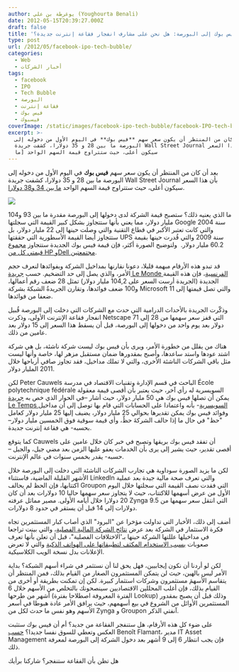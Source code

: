```yaml
---
author: يوغرطة بن علي (Youghourta Benali)
date: 2012-05-15T20:39:27.000Z
draft: false
title: 'دخول فيس بوك إلى البورصة: هل نحن على مشارف انفجار فقاعة إنترنت جديدة؟  '
type: post
url: /2012/05/facebook-ipo-tech-bubble/
categories:
  - Web
  - أخبار الشركات
tags:
  - facebook
  - IPO
  - Tech Bubble
  - البورصة
  - فقاعة إنترنت
  - فيس بوك
  - فيسبوك
coverImage: /static/images/facebook-ipo-tech-bubble/facebook-IPO-tech-bubble.jpg
excerpt: >-
  بعد أن كان من المنتظر أن يكون سعر سهم **فيس بوك** في اليوم الأول من دخوله إلى
  البورصة ما بين 28 و 35 دولارا، كشفت جريدة Wall Street Journal بأن هذا السعر
  سيكون أعلى، حيث ستتراوح قيمة السهم الواحد [ما
---
```

بعد أن كان من المنتظر أن يكون سعر سهم **فيس بوك** في اليوم الأول من دخوله إلى البورصة ما بين 28 و 35 دولارا، كشفت جريدة Wall Street Journal بأن هذا السعر سيكون أعلى، حيث ستتراوح قيمة السهم الواحد [ما بين 34 و38 دولارا](http://online.wsj.com/article/SB10001424052702304192704577404813861116368.html).

![](/static/images/facebook-ipo-tech-bubble/facebook-IPO-tech-bubble.jpg)

ما الذي يعنيه ذلك؟ ستصبح قيمة الشركة لدى دخولها إلى البورصة مقدرة ما بين 93 و104 مليار دولار، مما يعني بأنها ستتجاوز بشكل كبير القيمة التي سجلتها Google سنة 2004 والتي كانت تعتبر الأكبر في قطاع التقنية والتي وصلت حينها إلى 22 مليار دولار، بل ستتجاوز أيضا القيمة الأسطورية التي حققتها UPS سنة 2009 والتي قُدرت حينها بقيمة 60.2 مليار دولار.  ولتوضيح الصورة أكثر، فإن قيمة فيس بوك الجديدة ستتجاوز [مجموع قيمتي كل من HP وDell مجتمعتين](http://in.reuters.com/video/2012/05/15/facebook-ipo-price-hike?videoId=235026507\&videoChannel=105).

قد تبدو هذه الأرقام مبهمة قليلا، دعونا نقارنها بمداخيل الشركة وبفوائدها لنعرف حجم الأمر، والذي يصل إلى حد التضخيم. حسب [جريدة Le Monde الفرنسية](http://www.lemonde.fr/economie/article/2012/05/15/facebook-reveille-les-craintes-d-une-bulle-internet\_1701279\_3234.html)، فإن هذه القيمة الجديدة (الجريدة أرست السعر على 104,2 مليار دولار) تمثل 28 ضعف رقم أعمالها، و100 ضعف فوائدها، وتقارن الجريدةُ الشبكةَ بشركة Microsoft والتي تصل قيمتها إلى 11 ضعفا من فوائدها.

وذكّرت الجريدة بالأحداث الدرامية التي حدث مع الشركات التي دخلت إلى البورصة قُبيل انفجار فقاعة الإنترنت الأولى، وذكرت Netscape التي قفز سعر سهمها من 28 إلى 71 دولار بعد يوم واحد من دخولها إلى البورصة، قبل أن يسقط هذا السعر إلى 15 دولار بعد عامين من ذلك.

هناك من يقلل من خطورة الأمر، ويرى بأن فيس بوك ليست شركة ناشئة، بل هي شركة اشتد عودها واستد ساعدها، وأصبح بمقدورها ضمان مستقبل مزهر لها، خاصة وأنها ليست مثل باقي الشركات الناشئة الأخرى، والتي لا تملك مداخيل، فقد تجاوز صافي أرباحها خلال 2011 المليار دولار.

لكن Peter Cauwels الباحث في قسم الإدارة وتقنيات الاقتصاد في مدرسة École polytechnique fédérale السويسرية له رأي آخر، حيث يعتبر بأن أقصى قيمة معقولة يمكن أن تصلها فيس بوك هي 50 مليار دولار، حيث أشار –في الحوار الذي خص به [جريدة Le Temps السويسرية](http://www.letemps.ch/Facet/print/Uuid/eafdc03e-9d29-11e1-8fb2-3ab1e2d74e12/Facebook_laction\_%C3%A0\_ne_pas_conseiller\_%C3%A0\_un_ami)- بأنه واعتمادا على الحسابات التي قام بها توصل إلى أن مداخيل وفوائد فيس بوك يمكن تقديرها بحوالي 25 مليار دولار، يضيف إليها 25 مليار دولار كعامل "حظ" في حال ما إذا حالف الشركةَ حظٌ، وأي قيمة سوقية فوق الخمسين مليار دولار–بحسبه- هي فقاعة إنترنت جديدة.

كما يتوقع Cauwels أن تفقد فيس بوك بريقها وتصبح في خبر كان خلال عامين على أقصى تقدير، حيث يشير إلى يرى بأن الخدمات يعفو عليها الزمن بعد مضي جيل، والجيل –حسبه- يقدر بخمس سنوات في عالم الإنترنت.

لكن ما يزيد الصورة سوداوية هي تجارب الشركات الناشئة التي دخلت إلى البورصة خلال الأشهر القليلة الماضية، فاستثناء LinkedIn والتي تعرف صحة مالية جيدة بعد عملية اكتتابها، فإن الحظ لم يحالف Groupon التي فقدت نصف القيمة التي سجلتها خلال اليوم الأول من عرض أسهمها للاكتتاب، حيث لا يتجاوز سعر سهمها حاليا 10 دولارات بعد أن كان 20 دولارا خلال أيامه الأولى. مصير مماثل عرفته Zynga التي انتقل سعر سهمها من 9.5 دولارات إلى 14 قبل أن يستقر في حدود 8 دولارات.

أضف إلى ذلك، الأخبار التي تداولت مؤخرا عن "البرود" الذي أصاب كبار المستثمرين تجاه فكرة الاستثمار في الشركة بعد عرض [نتائج الشركة المالية الفصلية](https://www.it-scoop.com/2012/04/facebook-900-million-users/)، والتي بينت تراجعا في مداخيلها عللتها الشركة حينها بـ'الاختلافات الفصلية"، قبل أن تعلن بأنها تعرف صعوبات [بسبب الاستخدام المكثف لتطبيقاتها على الهواتف الذكية](https://www.it-scoop.com/2012/05/facebook-ipo-zuckerberg-hoodie/) والتي لا تعرض الإعلانات بدل نسخة الويب الكلاسيكية.

لكن لو أردنا أن نكون إيجابيين، فهل يحق لنا أن نستثمر في شراء أسهم الشبكة؟ بداية الأمر ليس بالهين، حيث لن يتمكن المستثمرون الصغار من القيام بذلك، فمن المنتظر أن يتقاسم الأسهمَ مستثمرون وشركات استثمار كبيرة. لكن إن تمكنت بطريقة أو أخرى من القيام بذلك، فإن أغلب المحللين الاقتصاديين سينصحونك بالتخلص من الأسهم خلال 6 أشهر من طرحها (الفترة المعروفة اصطلاحا بفترة Lookup) وذلك قبل أن يصبح بمقدور المستثمرين الأوائل من الشروع في بيع أسهمهم، حيث يرافق الأمر عادة هبوطا في أسعر الأسهم وهو نفس ما حدث لكل من Zynga و Groupon آنفتي الذكر.

على ضوء كل هذه الأرقام، هل ستنفجر الفقاعة من جديد؟ أم أن فيس بوك ستثبت العكس وتعطي للسوق نفسا جديدا؟ [حسب](http://www.lemonde.fr/economie/article/2012/05/15/facebook-reveille-les-craintes-d-une-bulle-internet\_1701279\_3234.html) Benoît Flamant، مدير IT Asset Management فإن يجب انتظار 6 إلى 9 أشهر بعد دخول الشركة إلى البورصة لمعرفة ذلك.

هل تظن بأن الفقاعة ستنفجر؟ شاركنا برأيك

